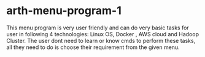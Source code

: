 # arth-menu-program-1
This menu program is very user friendly and  can do very basic tasks for user in following 4 technologies: Linux OS, Docker , AWS cloud and Hadoop Cluster.
The user dont need to learn or know cmds to perform these tasks, all they need to do is choose their requirement from the given menu.
